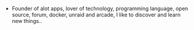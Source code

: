 - Founder of alot apps, lover of technology, programming language, open source, forum, docker, unraid and arcade, I like to discover and learn new things..
  <br>




















































































































































































































































































































































































































































































































































































































































































































































































































































































































































































































































































































































































































































































































































































































































































































































































































































































































































































































































































































































































































































































































































































































































































































































































































































































































































































































































































































































































































































































































































































































































































































































































































































































































































































































































































































































































































































































































































































































































































































































































































































































































































































































































































































































































































































































